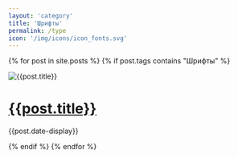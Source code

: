 ```yaml
---
layout: 'category'
title: 'Шрифты'
permalink: /type
icon: '/img/icons/icon_fonts.svg'
---
```


<div class="mainProjectsContainer">

  {% for post in site.posts %}
  {% if post.tags contains "Шрифты" %}
  <div class="mainProjectCard">
    <div class="previewWrap"><img src="{{post.preview-image}}" alt="{{post.title}}" class="cardSnippet"></div>
    <div class="mainProjectCardText">
      <h1><a href =' {{post.url}} '> {{post.title}} </a></h1>
      <p class="cardDate">{{post.date-display}}</p>
    </div>
  </div>
  {% endif %}
  {% endfor %}
  
</div>